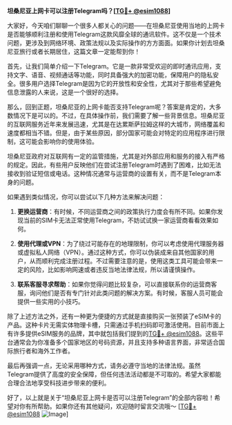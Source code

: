 **坦桑尼亚上网卡可以注册Telegram吗？[[TG💪+ @esim1088](https://t.me/s/esim1088)]**

大家好，今天咱们聊聊一个很多人都关心的问题——在坦桑尼亚使用当地的上网卡是否能够顺利注册和使用Telegram这款风靡全球的通讯软件。这不仅是一个技术问题，更涉及到网络环境、政策法规以及实际操作的方方面面。如果你计划去坦桑尼亚旅行或者长期居住，这篇文章一定能帮到你！

首先，让我们简单介绍一下Telegram。它是一款非常受欢迎的即时通讯应用，支持文字、语音、视频通话等功能，同时具备强大的加密功能，保障用户的隐私安全。很多用户选择Telegram是因为它的开放性和安全性，尤其对于那些希望避免信息泄露的人来说，这是一个很好的选择。

那么，回到正题，坦桑尼亚的上网卡能否支持Telegram呢？答案是肯定的，大多数情况下是可以的。不过，在具体操作前，我们需要了解一些背景信息。坦桑尼亚的互联网服务近年来发展迅速，尤其是在达累斯萨拉姆这样的大城市，网络覆盖和速度都相当不错。但是，由于某些原因，部分国家可能会对特定的应用程序进行限制，这可能会影响你的使用体验。

坦桑尼亚政府对互联网有一定的监管措施，尤其是对外部应用和服务的接入有严格的规定。因此，有些用户反映他们在尝试注册Telegram时遇到了困难，比如无法接收到验证短信或电话。这种情况通常与运营商的设置有关，而不是Telegram本身的问题。

如果遇到类似情况，你可以尝试以下几种方法来解决问题：

1. **更换运营商**：有时候，不同运营商之间的政策执行力度会有所不同。如果你发现当前的SIM卡无法正常使用Telegram，不妨试试换一家运营商看看效果如何。
   
2. **使用代理或VPN**：为了绕过可能存在的地理限制，你可以考虑使用代理服务器或虚拟私人网络（VPN）。通过这种方式，你可以伪装成来自其他国家的用户，从而顺利完成注册过程。不过需要注意的是，使用这类工具可能会带来一定的风险，比如影响网速或者违反当地法律法规，所以请谨慎操作。

3. **联系客服寻求帮助**：如果你觉得问题比较复杂，可以直接联系你的运营商客服，询问他们是否有专门针对此类问题的解决方案。有时候，客服人员可能会提供一些实用的小技巧。

除了上述方法之外，还有一种更为便捷的方式就是直接购买一张预装了eSIM卡的产品。这种卡片无需实体物理卡槽，只需通过手机扫码即可激活使用。目前市面上有许多提供eSIM服务的品牌，其中就包括我们提到的[TG💪+ @esim1088](https://t.me/s/esim1088)。这些平台通常会为你准备多个国家地区的号码资源，并且支持多种语言界面，非常适合国际旅行者和海外工作者。

最后再强调一点，无论采用哪种方式，请务必遵守当地的法律法规。虽然Telegram提供了高度的安全保障，但任何违法活动都是不可取的。希望大家都能合理合法地享受科技进步带来的便利。

好了，以上就是关于“坦桑尼亚上网卡是否可以注册Telegram”的全部内容啦！希望对你有所帮助。如果你还有其他疑问，欢迎随时留言交流哦～ [[TG💪+ @esim1088](https://t.me/s/esim1088) ![Image](https://i.postimg.cc/4NQfJmqS/Snipaste-2025-05-13-00-14-12.png)]